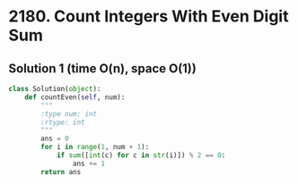 # 2180. Count Integers With Even Digit Sum

## Solution 1 (time O(n), space O(1))

```python
class Solution(object):
    def countEven(self, num):
        """
        :type num: int
        :rtype: int
        """
        ans = 0
        for i in range(1, num + 1):
            if sum([int(c) for c in str(i)]) % 2 == 0:
                ans += 1
        return ans
```
